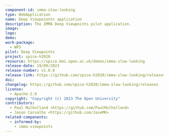 ```yaml
---
component-id: imma-slow-looking
type: WebApplication
name: Deep Viewpoionts application
description: The IMMA Deep Viewpoints pilot application.
image:
logo:
demo:
work-package: 
  - WP5
pilot: Deep Viewpoints
project: spice-h2020
resource: https://spice.kmi.open.ac.uk/demos/imma-slow-looking
release-date: 19/09/2023
release-number: v1.0.0
release-link: https://github.com/spice-h2020/imma-slow-looking/releases/tag/v1.0.0
doi:
changelog: https://github.com/spice-h2020/imma-slow-looking/releases
license:
  - Apache-2.0
copyright: "Copyright (c) 2023 The Open University"
contributors:
  - Paul Mulholland <https://github.com/PaulMulholland>  
  - Jason Carvalho <https://github.com/JaseMK>
related-components:
  - informed-by:
    - imma-viewpoints
---
```


